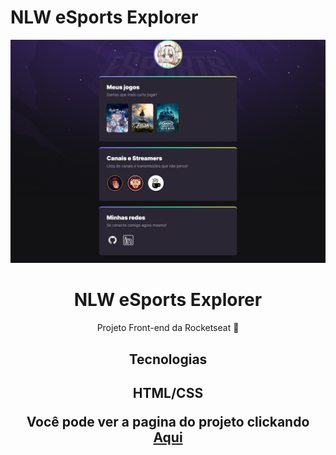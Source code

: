 # NLW eSports Explorer
![preview](./.github/preview.png)

<h1 align="center">NLW eSports Explorer</h1>
<p align="center"> Projeto Front-end da Rocketseat 🚀</p>
<h2 align=center> Tecnologias <h2>
<p align=center> HTML/CSS <p>
<p align=center> Você pode ver a pagina do projeto clickando <a href="https://p3dr0paul0.github.io/nlw-explorer/"> Aqui </p>
